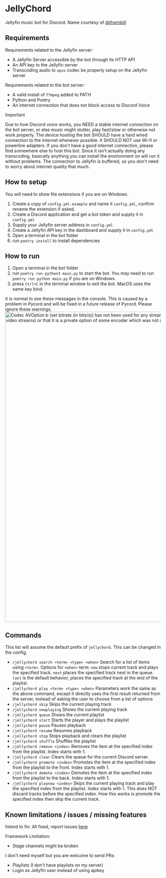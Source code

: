 # JellyChord

Jellyfin music bot for Discord. Name courtesy of [@thornbill](https://github.com/thornbill)

## Requirements

Requirements related to the Jellyfin server:

- A Jellyfin Server accessible by the bot through its HTTP API
- An API key to the Jellyfin server
- Transcoding audio to `opus` codec be properly setup on the Jellyfin server

Requirements related to the bot server:

- A valid install of `ffmpeg` added to PATH
- Python and Poetry
- An internet connection that does not block access to Discord Voice

> [!IMPORTANT]
> Due to how Discord voice works, you NEED a stable internet connection on the bot server, or else music might stutter, play fast/slow or otherwise not work properly. The device hosting the bot SHOULD have a hard wired connection to the internet whenever possible. It SHOULD NOT use Wi-fi or powerline adapters. If you don't have a good internet connection, please find somewhere else to host this bot. Since it isn't actually doing any transcoding, basically anything you can install the environment on will run it without problems. The connection to Jellyfin is buffered, so you don't need to worry about internet quality that much.

## How to setup

You will need to show file extensions if you are on Windows.

1. Create a copy of `config.yml.example` and name it `config.yml`, confirm rename the extension if asked.
2. Create a Discord application and get a bot token and supply it in `config.yml`
3. Supply your Jellyfin server address in `config.yml`
4. Create a Jellyfin API key in the dashboard and supply it in `config.yml`
5. Open a terminal in the bot folder
6. run `poetry install` to install dependencies

## How to run

1. Open a terminal in the bot folder
2. run `poetry run python3 main.py` to start the bot. You may need to run `poetry run python main.py` if you are on Windows.
3. press `Ctrl+C` in the terminal window to exit the bot. MacOS uses the same key bind.

It is normal to see these messages in the console. This is caused by a problem in Pycord and will be fixed in a future release of Pycord. Please ignore these warnings.
<img width="1001" alt="Codec AVOption b (set bitrate (in bits/s)) has not been used for any stream. The most likely reason is either wrong type (e.g. a video option with no video streams) or that it is a private option of some encoder which was not actually used for any stream." src="https://github.com/user-attachments/assets/59b9deb5-d250-4012-bb88-20eb2b948e5d">

## Commands

This list will assume the default prefix of `jellychord`. This can be changed in the config.

- `/jellychord search <term> <type> <when>`
  Search for a list of items using `<term>`. Options for `<when>` term: `now` stops current track and plays the specified track. `next` places the specified track next in the queue. `last` is the default behavior, places the specified track at the end of the playlist.
- `/jellychord play <term> <type> <when>`
  Parameters work the same as the above command, except it directly uses the first result returned from the server, instead of asking the user to choose from a list of options
- `/jellychord skip`
  Skips the current playing track
- `/jellychord nowplaying`
  Shows the current playing track
- `/jellychord queue`
  Shows the current playlist
- `/jellychord start`
  Starts the player and plays the playlist
- `/jellychord pause`
  Pauses playback
- `/jellychord resume`
  Resumes playback
- `/jellychord stop`
  Stops playback and clears the playlist
- `/jellychord shuffle`
  Shuffles the playlist
- `/jellychord remove <index>`
  Removes the item at the specified index from the playlist. Index starts with 1.
- `/jellychord clear`
  Clears the queue for the current Discord server.
- `/jellychord promote <index>`
  Promotes the item at the specified index from the playlist to the front. Index starts with 1.
- `/jellychord demote <index>`
  Demotes the item at the specified index from the playlist to the back. Index starts with 1.
- `/jellychord playnow <index>`
  Skips the current playing track and play the specified index from the playlist. Index starts with 1. This does NOT discard tracks before the specified index. How this works is promote the specified index then skip the current track.

## Known limitations / issues / missing features

Intend to fix: All fixed, report issues [here](https://github.com/felix920506/jellychord/issues)

Framework Limitation:

- Stage channels might be broken

I don't need myself but you are welcome to send PRs:

- Playlists (I don't have playlists on my server)
- Login as Jellyfin user instead of using apikey
